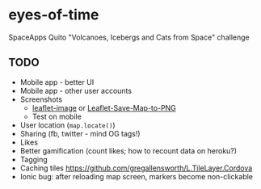 # eyes-of-time

SpaceApps Quito "Volcanoes, Icebergs and Cats from Space" challenge

TODO
----

* Mobile app - better UI
* Mobile app - other user accounts
* Screenshots
  * [leaflet-image](https://github.com/mapbox/leaflet-image) or   [Leaflet-Save-Map-to-PNG](https://github.com/tegansnyder/Leaflet-Save-Map-to-PNG) 
  * Test on mobile
* User location (`map.locate()`)
* Sharing (fb, twitter - mind OG tags!)
* Likes 
* Better gamification (count likes; how to recount data on heroku?)
* Tagging
* Caching tiles https://github.com/gregallensworth/L.TileLayer.Cordova
* Ionic bug: after reloading map screen, markers become non-clickable
